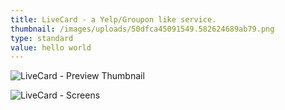 ```yaml
---
title: LiveCard - a Yelp/Groupon like service.
thumbnail: /images/uploads/50dfca45091549.582624689ab79.png
type: standard
value: hello world
---
```



![LiveCard - Preview Thumbnail](/images/uploads/50dfca45091549.582624689ab79.png)

![LiveCard - Screens](/images/uploads/61846745091549.582624689b439.png)